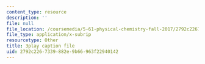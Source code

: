 ```yaml
---
content_type: resource
description: ''
file: null
file_location: /coursemedia/5-61-physical-chemistry-fall-2017/2792c2267339882e9b66963f22940142_JzW4RYICOdA.srt
file_type: application/x-subrip
resourcetype: Other
title: 3play caption file
uid: 2792c226-7339-882e-9b66-963f22940142
---
```

